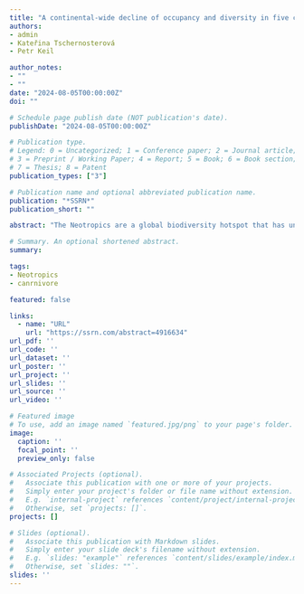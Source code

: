 ```yaml
---
title: "A continental-wide decline of occupancy and diversity in five charismatic Neotropical carnivores"
authors:
- admin
- Kateřina Tschernosterová
- Petr Keil

author_notes:
- ""
- ""
date: "2024-08-05T00:00:00Z"
doi: ""

# Schedule page publish date (NOT publication's date).
publishDate: "2024-08-05T00:00:00Z"

# Publication type.
# Legend: 0 = Uncategorized; 1 = Conference paper; 2 = Journal article;
# 3 = Preprint / Working Paper; 4 = Report; 5 = Book; 6 = Book section;
# 7 = Thesis; 8 = Patent
publication_types: ["3"]

# Publication name and optional abbreviated publication name.
publication: "*SSRN*"
publication_short: ""

abstract: "The Neotropics are a global biodiversity hotspot that has undergone dramatic land use changes over the last decades. However, a temporal perspective on the continental-wide distributions of species in this region is still missing. To unveil it, we model the entire area of occupancy of five Neotropical carnivore species at two time periods (2000-2013 and 2014-2021) using integrated species distribution models (ISDMs) in a Bayesian framework. The carnivores are the jaguarundi (*Herpailurus yagouaroundi*), margay (*Leopardus wiedii*), maned wolf (*Chrysocyon brachyurus*), tayra (*Eira barbara*), and giant otter (*Pteronura brasiliensis*). We mapped the temporal change, the areas where gains and losses accumulated for all species (hotspots of change) and calculated the spatial and temporal dissimilarity. We show that most carnivore species have declined their area of occupancy in the last two decades, that diversity has decreased over time, and that species composition has diverged (i.e., dissimilarity among assemblages increased). By looking at different facets of biodiversity simultaneously, we revealed that the ongoing changes in land use in the Neotropical region have been coupled with a transformation in the status of biodiversity there."

# Summary. An optional shortened abstract.
summary:

tags:
- Neotropics
- canrnivore

featured: false

links:
  - name: "URL"
    url: "https://ssrn.com/abstract=4916634"
url_pdf: ''
url_code: ''
url_dataset: ''
url_poster: ''
url_project: ''
url_slides: ''
url_source: ''
url_video: ''

# Featured image
# To use, add an image named `featured.jpg/png` to your page's folder.
image:
  caption: ''
  focal_point: ''
  preview_only: false

# Associated Projects (optional).
#   Associate this publication with one or more of your projects.
#   Simply enter your project's folder or file name without extension.
#   E.g. `internal-project` references `content/project/internal-project/index.md`.
#   Otherwise, set `projects: []`.
projects: []

# Slides (optional).
#   Associate this publication with Markdown slides.
#   Simply enter your slide deck's filename without extension.
#   E.g. `slides: "example"` references `content/slides/example/index.md`.
#   Otherwise, set `slides: ""`.
slides: ''
---
```

